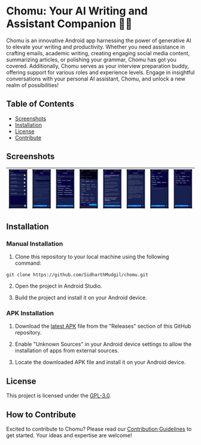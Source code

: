 # Chomu: Your AI Writing and Assistant Companion 🤖📝

Chomu is an innovative Android app harnessing the power of generative AI to elevate your writing and productivity. Whether you need assistance in crafting emails, academic writing, creating engaging social media content, summarizing articles, or polishing your grammar, Chomu has got you covered. Additionally, Chomu serves as your interview preparation buddy, offering support for various roles and experience levels. Engage in insightful conversations with your personal AI assistant, Chomu, and unlock a new realm of possibilities!

## Table of Contents

- [Screenshots](#screenshots)
- [Installation](#installation)
- [License](#license)
- [Contribute](#how-to-contribute)

## Screenshots

| ![ss](./images/home.jpeg) | ![ss](./images/email.jpeg) | ![ss](./images/interview.jpeg) | ![ss](./images/options.jpeg) | ![ss](./images/result.jpeg) | ![ss](./images/summary.jpeg) | ![ss](./images/social.jpeg) | ![ss](./images/writing.jpeg) | 
| -------------------------- | -------------------------- | -------------------------- | -------------------------- | -------------------------- | -------------------------- | -------------------------- | -------------------------- |

## Installation

### Manual Installation
1. Clone this repository to your local machine using the following command:

```
git clone https://github.com/SidharthMudgil/chomu.git
```

2. Open the project in Android Studio.

3. Build the project and install it on your Android device.

### APK Installation
1. Download the [latest APK](https://github.com/SidharthMudgil/chomu/releases/latest) file from the "Releases" section of this GitHub repository.

2. Enable "Unknown Sources" in your Android device settings to allow the installation of apps from external sources.

3. Locate the downloaded APK file and install it on your Android device.

## License
This project is licensed under the [GPL-3.0](LICENSE).

## How to Contribute
Excited to contribute to Chomu? Please read our [Contribution Guidelines](CONTRIBUTING.md) to get started. Your ideas and expertise are welcome!
